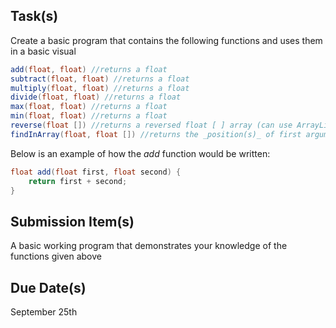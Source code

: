 Task(s)
-------
Create a basic program that contains the following functions and uses them in a basic visual

```java
add(float, float) //returns a float
subtract(float, float) //returns a float
multiply(float, float) //returns a float
divide(float, float) //returns a float
max(float, float) //returns a float
min(float, float) //returns a float
reverse(float []) //returns a reversed float [ ] array (can use ArrayLists if you prefer)
findInArray(float, float []) //returns the _position(s)_ of first argument found in the second argument (int [])
```

Below is an example of how the _add_ function would be written:
```java
float add(float first, float second) {
	return first + second;
}
```

Submission Item(s)
------------------
A basic working program that demonstrates your knowledge of the functions given above

Due Date(s)
-----------
September 25th
